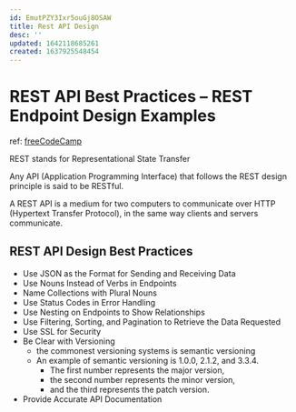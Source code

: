 ```yaml
---
id: EmutPZY3Ixr5ouGj8OSAW
title: Rest API Design
desc: ''
updated: 1642118685261
created: 1637925548454
---
```

# REST API Best Practices – REST Endpoint Design Examples

ref: [freeCodeCamp](https://www.freecodecamp.org/news/rest-api-best-practices-rest-endpoint-design-examples/)

REST stands for Representational State Transfer

Any API (Application Programming Interface) that follows the REST design principle is said to be RESTful. 

A REST API is a medium for two computers to communicate over HTTP (Hypertext Transfer Protocol), in the same way clients and servers communicate.

## REST API Design Best Practices

- Use JSON as the Format for Sending and Receiving Data
- Use Nouns Instead of Verbs in Endpoints
- Name Collections with Plural Nouns
- Use Status Codes in Error Handling
- Use Nesting on Endpoints to Show Relationships
- Use Filtering, Sorting, and Pagination to Retrieve the Data Requested
- Use SSL for Security
- Be Clear with Versioning
    - the commonest versioning systems is semantic versioning
    - An example of semantic versioning is 1.0.0, 2.1.2, and 3.3.4. 
        - The first number represents the major version, 
        - the second number represents the minor version, 
        - and the third represents the patch version.
- Provide Accurate API Documentation

